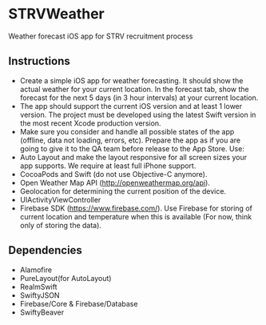 # STRVWeather
Weather forecast iOS app for STRV recruitment process
## Instructions
* Create a simple iOS app for weather forecasting. It should show the actual weather for your current location. In the forecast tab, show the forecast for the next 5 days (in 3 hour intervals) at your current location.
* The app should support the current iOS version and at least 1 lower version. The project must be developed using  the latest Swift version in the most recent Xcode production version. 
* Make sure you consider and handle all possible states of the app (offline, data not loading, errors, etc). Prepare the app as if you are going to give it to the QA team before release to the App Store.
Use: 
* Auto Layout and make the layout responsive for all screen sizes your app supports. We require at least full iPhone support.
* CocoaPods and Swift (do not use Objective-C anymore). 
* Open Weather Map API (http://openweathermap.org/api).
* Geolocation for determining the current position of the device.
* UIActivityViewController
* Firebase SDK (https://www.firebase.com/). Use Firebase for storing of current location  and  temperature when this is available (For now, think only of storing the data). 
## Dependencies
* Alamofire
* PureLayout(for AutoLayout)
* RealmSwift
* SwiftyJSON
* Firebase/Core & Firebase/Database
* SwiftyBeaver
